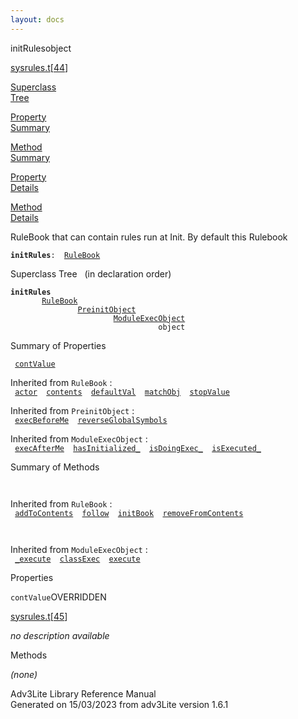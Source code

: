 ```yaml
---
layout: docs
---
```

<span class="title">initRules</span><span class="type">object</span>

[sysrules.t](../file/sysrules.t.html)\[[44](../source/sysrules.t.html#44)\]

[Superclass  
Tree](#_SuperClassTree_)

[Property  
Summary](#_PropSummary_)

[Method  
Summary](#_MethodSummary_)

[Property  
Details](#_Properties_)

[Method  
Details](#_Methods_)

<div class="fdesc">

RuleBook that can contain rules run at Init. By default this Rulebook

**`initRules`**` :   `[`RuleBook`](../object/RuleBook.html)

</div>

<span id="_SuperClassTree_"></span>

<div class="mjhd">

<span class="hdln">Superclass Tree</span>   (in declaration order)

</div>

**`initRules`**  
`         `[`RuleBook`](../object/RuleBook.html)  
`                 `[`PreinitObject`](../object/PreinitObject.html)  
`                         `[`ModuleExecObject`](../object/ModuleExecObject.html)  
`                                 object`  
<span id="_PropSummary_"></span>

<div class="mjhd">

<span class="hdln">Summary of Properties</span>  

</div>

` `[`contValue`](#contValue)`  `

Inherited from `RuleBook` :  
` `[`actor`](../object/RuleBook.html#actor)`  `[`contents`](../object/RuleBook.html#contents)`  `[`defaultVal`](../object/RuleBook.html#defaultVal)`  `[`matchObj`](../object/RuleBook.html#matchObj)`  `[`stopValue`](../object/RuleBook.html#stopValue)`  `

Inherited from `PreinitObject` :  
` `[`execBeforeMe`](../object/PreinitObject.html#execBeforeMe)`  `[`reverseGlobalSymbols`](../object/PreinitObject.html#reverseGlobalSymbols)`  `

Inherited from `ModuleExecObject` :  
` `[`execAfterMe`](../object/ModuleExecObject.html#execAfterMe)`  `[`hasInitialized_`](../object/ModuleExecObject.html#hasInitialized_)`  `[`isDoingExec_`](../object/ModuleExecObject.html#isDoingExec_)`  `[`isExecuted_`](../object/ModuleExecObject.html#isExecuted_)`  `

<span id="_MethodSummary_"></span>

<div class="mjhd">

<span class="hdln">Summary of Methods</span>  

</div>

` `

Inherited from `RuleBook` :  
` `[`addToContents`](../object/RuleBook.html#addToContents)`  `[`follow`](../object/RuleBook.html#follow)`  `[`initBook`](../object/RuleBook.html#initBook)`  `[`removeFromContents`](../object/RuleBook.html#removeFromContents)`  `

` `

Inherited from `ModuleExecObject` :  
` `[`_execute`](../object/ModuleExecObject.html#_execute)`  `[`classExec`](../object/ModuleExecObject.html#classExec)`  `[`execute`](../object/ModuleExecObject.html#execute)`  `

<span id="_Properties_"></span>

<div class="mjhd">

<span class="hdln">Properties</span>  

</div>

<span id="contValue"></span>

`contValue`<span class="rem">OVERRIDDEN</span>

[sysrules.t](../file/sysrules.t.html)\[[45](../source/sysrules.t.html#45)\]

<div class="desc">

*no description available*

</div>

<span id="_Methods_"></span>

<div class="mjhd">

<span class="hdln">Methods</span>  

</div>

*(none)*

<div class="ftr">

Adv3Lite Library Reference Manual  
Generated on 15/03/2023 from adv3Lite version 1.6.1

</div>
